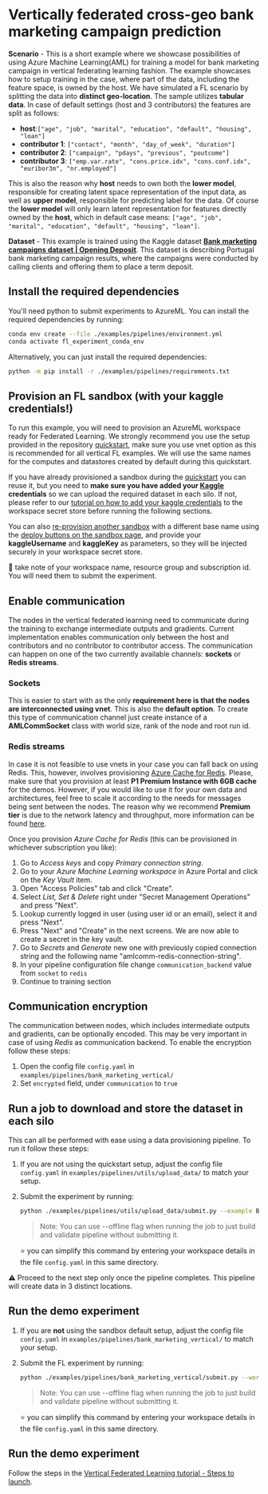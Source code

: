 # Vertically federated cross-geo bank marketing campaign prediction

**Scenario** - This is a short example where we showcase possibilities of using Azure Machine Learning(AML) for training a model for bank marketing campaign in vertical federating learning fashion. The example showcases how to setup training in the case, where part of the data, including the feature space, is owned by the host. We have simulated a FL scenario by splitting the data into **distinct geo-location**. The sample utilizes **tabular data**. In case of default settings (host and 3 contributors) the features are split as follows:
- **host**:`["age", "job", "marital", "education", "default", "housing", "loan"]`
- **contributor 1**: `["contact", "month", "day_of_week", "duration"]`
- **contributor 2**: `["campaign", "pdays", "previous", "poutcome"]`
- **contributor 3**: `["emp.var.rate", "cons.price.idx", "cons.conf.idx", "euribor3m", "nr.employed"]`

This is also the reason why **host** needs to own both the **lower model**, responsible for creating latent space representation of the input data, as well as **upper model**, responsible for predicting label for the data. Of course the **lower model** will only learn latent representation for features directly owned by the **host**, which in default case means: `["age", "job", "marital", "education", "default", "housing", "loan"]`.

**Dataset** - This example is trained using the Kaggle dataset [**Bank marketing campaigns dataset | Opening Deposit**](https://www.kaggle.com/datasets/volodymyrgavrysh/bank-marketing-campaigns-dataset). This dataset is describing Portugal bank marketing campaign results, where the campaigns were conducted by calling clients and offering them to place a term deposit.

## Install the required dependencies

You'll need python to submit experiments to AzureML. You can install the required dependencies by running:

```bash
conda env create --file ./examples/pipelines/environment.yml
conda activate fl_experiment_conda_env
```

Alternatively, you can just install the required dependencies:

```bash
python -m pip install -r ./examples/pipelines/requirements.txt
```

## Provision an FL sandbox (with your kaggle credentials!)

To run this example, you will need to provision an AzureML workspace ready for Federated Learning. We strongly recommend you use the setup provided in the repository [quickstart](../quickstart.md), make sure you use vnet option as this is recommended for all vertical FL examples. We will use the same names for the computes and datastores created by default during this quickstart.

If you have already provisioned a sandbox during the [quickstart](../quickstart.md) you can reuse it, but you need to **make sure you have added your [Kaggle](https://www.kaggle.com/) credentials** so we can upload the required dataset in each silo. If not, please refer to our [tutorial on how to add your kaggle credentials](../tutorials/add-kaggle-credentials.md) to the workspace secret store before running the following sections.

You can also [re-provision another sandbox](../provisioning/sandboxes.md) with a different base name using the [deploy buttons on the sandbox page](../provisioning/sandboxes.md), and provide your **kaggleUsername** and **kaggleKey** as parameters, so they will be injected securely in your workspace secret store.

:notebook: take note of your workspace name, resource group and subscription id. You will need them to submit the experiment.

## Enable communication
The nodes in the vertical federated learning need to communicate during the training to exchange intermediate outputs and gradients. Current implementation enables communication only between the host and contributors and no contributor to contributor access. The communication can happen on one of the two currently available channels: **sockets** or **Redis streams**.

### Sockets
This is easier to start with as the only **requirement here is that the nodes are interconnected using vnet**. This is also the **default option**. To create this type of communication channel just create instance of a **AMLCommSocket** class with world size, rank of the node and root run id.

### Redis streams
In case it is not feasible to use vnets in your case you can fall back on using Redis. This, however, involves provisioning [Azure Cache for Redis](https://azure.microsoft.com/en-us/products/cache/). Please, make sure that you provision at least **P1 Premium Instance with 6GB cache** for the demos. However, if you would like to use it for your own data and architectures, feel free to scale it according to the needs for messages being sent between the nodes. The reason why we recommend **Premium tier** is due to the network latency and throughput, more information can be found [here](https://learn.microsoft.com/en-us/azure/azure-cache-for-redis/cache-best-practices-performance).

Once you provision *Azure Cache for Redis* (this can be provisioned in whichever subscription you like):
1. Go to *Access keys* and copy *Primary connection string*. 
2. Go to your *Azure Machine Learning workspace* in Azure Portal and click on the *Key Vault* item.
3. Open "Access Policies" tab and click "Create".
4. Select *List, Set & Delete* right under "Secret Management Operations" and press "Next".
5. Lookup currently logged in user (using user id or an email), select it and press "Next".
6. Press "Next" and "Create" in the next screens. We are now able to create a secret in the key vault.
7. Go to *Secrets* and *Generate* new one with previously copied connection string and the following name "amlcomm-redis-connection-string".
8. In your pipeline configuration file change `communication_backend` value from `socket` to `redis`
9. Continue to training section

## Communication encryption

The communication between nodes, which includes intermediate outputs and gradients, can be optionally encoded. This may be very important in case of using *Redis* as communication backend. To enable the encryption follow these steps:

1. Open the config file  `config.yaml` in `examples/pipelines/bank_marketing_vertical/`
2. Set `encrypted` field, under `communication` to `true`

## Run a job to download and store the dataset in each silo

This can all be performed with ease using a data provisioning pipeline. To run it follow these steps:

1. If you are not using the quickstart setup, adjust the config file  `config.yaml` in `examples/pipelines/utils/upload_data/` to match your setup.

2. Submit the experiment by running:

   ```bash
   python ./examples/pipelines/utils/upload_data/submit.py --example BANK_MARKETING_VERTICAL --workspace_name "<workspace-name>" --resource_group "<resource-group-name>" --subscription_id "<subscription-id>"
   ```

   > Note: You can use --offline flag when running the job to just build and validate pipeline without submitting it.

    :star: you can simplify this command by entering your workspace details in the file `config.yaml` in this same directory.

:warning: Proceed to the next step only once the pipeline completes. This pipeline will create data in 3 distinct locations.

## Run the demo experiment

1. If you are **not** using the sandbox default setup, adjust the config file  `config.yaml` in `examples/pipelines/bank_marketing_vertical/` to match your setup.
2. Submit the FL experiment by running:

   ```bash
   python ./examples/pipelines/bank_marketing_vertical/submit.py --workspace_name "<workspace-name>" --resource_group "<resource-group-name>" --subscription_id "<subscription-id>"
   ```

   > Note: You can use --offline flag when running the job to just build and validate pipeline without submitting it.

    :star: you can simplify this command by entering your workspace details in the file `config.yaml` in this same directory.

## Run the demo experiment

Follow the steps in the [Vertical Federated Learning tutorial - Steps to launch](../concepts/vertical-fl.md#steps-to-launch).